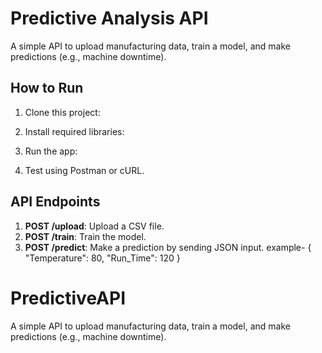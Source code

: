 
# Predictive Analysis API


A simple API to upload manufacturing data, train a model, and make predictions (e.g., machine downtime).


## How to Run
1. Clone this project:

2. Install required libraries:

3. Run the app:

4. Test using Postman or cURL.
## API Endpoints
1. **POST /upload**: Upload a CSV file.
2. **POST /train**: Train the model.
3. **POST /predict**: Make a prediction by sending JSON input.
example-
{ "Temperature": 80, "Run_Time": 120 }



# PredictiveAPI
A simple API to upload manufacturing data, train a model, and make predictions (e.g., machine downtime).

